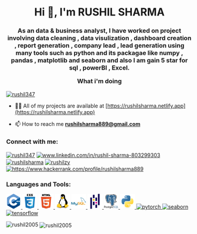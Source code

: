 


<h1 align="center">Hi 👋, I'm RUSHIL SHARMA</h1>
<h3 align="center">As an data & business analyst, I have worked on project involving data cleaning , data visulization , dashboard creation , report generation , company lead , lead generation using many tools such as python and its packagae like numpy , pandas , matplotlib and seaborn and also I am gain 5 star for sql , powerBI , Excel.

What i'm doing</h3>

<p align="left"> <a href="https://twitter.com/rushil347" target="blank"><img src="https://img.shields.io/twitter/follow/rushil347?logo=twitter&style=for-the-badge" alt="rushil347" /></a> </p>

- 👨‍💻 All of my projects are available at [https://rushilsharma.netlify.app](https://rushilsharma.netlify.app)

- 📫 How to reach me **rushilsharma889@gmail.com**

<h3 align="left">Connect with me:</h3>
<p align="left">
<a href="https://twitter.com/rushil347" target="blank"><img align="center" src="https://raw.githubusercontent.com/rahuldkjain/github-profile-readme-generator/master/src/images/icons/Social/twitter.svg" alt="rushil347" height="30" width="40" /></a>
<a href="https://linkedin.com/in/www.linkedin.com/in/rushil-sharma-803299303" target="blank"><img align="center" src="https://raw.githubusercontent.com/rahuldkjain/github-profile-readme-generator/master/src/images/icons/Social/linked-in-alt.svg" alt="www.linkedin.com/in/rushil-sharma-803299303" height="30" width="40" /></a>
<a href="https://fb.com/rushilsharma" target="blank"><img align="center" src="https://raw.githubusercontent.com/rahuldkjain/github-profile-readme-generator/master/src/images/icons/Social/facebook.svg" alt="rushilsharma" height="30" width="40" /></a>
<a href="https://instagram.com/rushilzy" target="blank"><img align="center" src="https://raw.githubusercontent.com/rahuldkjain/github-profile-readme-generator/master/src/images/icons/Social/instagram.svg" alt="rushilzy" height="30" width="40" /></a>
<a href="https://www.hackerrank.com/https://www.hackerrank.com/profile/rushilsharma889" target="blank"><img align="center" src="https://raw.githubusercontent.com/rahuldkjain/github-profile-readme-generator/master/src/images/icons/Social/hackerrank.svg" alt="https://www.hackerrank.com/profile/rushilsharma889" height="30" width="40" /></a>
</p>

<h3 align="left">Languages and Tools:</h3>
<p align="left"> <a href="https://www.w3schools.com/cpp/" target="_blank" rel="noreferrer"> <img src="https://raw.githubusercontent.com/devicons/devicon/master/icons/cplusplus/cplusplus-original.svg" alt="cplusplus" width="40" height="40"/> </a> <a href="https://www.w3schools.com/css/" target="_blank" rel="noreferrer"> <img src="https://raw.githubusercontent.com/devicons/devicon/master/icons/css3/css3-original-wordmark.svg" alt="css3" width="40" height="40"/> </a> <a href="https://www.w3.org/html/" target="_blank" rel="noreferrer"> <img src="https://raw.githubusercontent.com/devicons/devicon/master/icons/html5/html5-original-wordmark.svg" alt="html5" width="40" height="40"/> </a> <a href="https://www.linux.org/" target="_blank" rel="noreferrer"> <img src="https://raw.githubusercontent.com/devicons/devicon/master/icons/linux/linux-original.svg" alt="linux" width="40" height="40"/> </a> <a href="https://www.mysql.com/" target="_blank" rel="noreferrer"> <img src="https://raw.githubusercontent.com/devicons/devicon/master/icons/mysql/mysql-original-wordmark.svg" alt="mysql" width="40" height="40"/> </a> <a href="https://pandas.pydata.org/" target="_blank" rel="noreferrer"> <img src="https://raw.githubusercontent.com/devicons/devicon/2ae2a900d2f041da66e950e4d48052658d850630/icons/pandas/pandas-original.svg" alt="pandas" width="40" height="40"/> </a> <a href="https://www.postgresql.org" target="_blank" rel="noreferrer"> <img src="https://raw.githubusercontent.com/devicons/devicon/master/icons/postgresql/postgresql-original-wordmark.svg" alt="postgresql" width="40" height="40"/> </a> <a href="https://www.python.org" target="_blank" rel="noreferrer"> <img src="https://raw.githubusercontent.com/devicons/devicon/master/icons/python/python-original.svg" alt="python" width="40" height="40"/> </a> <a href="https://pytorch.org/" target="_blank" rel="noreferrer"> <img src="https://www.vectorlogo.zone/logos/pytorch/pytorch-icon.svg" alt="pytorch" width="40" height="40"/> </a> <a href="https://seaborn.pydata.org/" target="_blank" rel="noreferrer"> <img src="https://seaborn.pydata.org/_images/logo-mark-lightbg.svg" alt="seaborn" width="40" height="40"/> </a> <a href="https://www.tensorflow.org" target="_blank" rel="noreferrer"> <img src="https://www.vectorlogo.zone/logos/tensorflow/tensorflow-icon.svg" alt="tensorflow" width="40" height="40"/> </a> </p>

<p><img align="left" src="https://github-readme-stats.vercel.app/api/top-langs?username=rushil2005&show_icons=true&locale=en&layout=compact" alt="rushil2005" /></p>

<p>&nbsp;<img align="center" src="https://github-readme-stats.vercel.app/api?username=rushil2005&show_icons=true&locale=en" alt="rushil2005" /></p>

